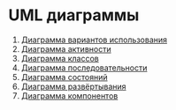 # UML диаграммы
1. [Диаграмма вариантов использования](https://github.com/IvanMazur650503/ScholarshipCalculator/blob/master/Documents/system%20design/UseCase/FlowOfEvents.md)
2. [Диаграмма активности](https://github.com/IvanMazur650503/ScholarshipCalculator/blob/master/Documents/system%20design/Activity/ActivityDiagrams.md)
3. [Диаграмма классов](https://github.com/IvanMazur650503/ScholarshipCalculator/blob/master/Documents/system%20design/Class/ClassDiagram.md)
4. [Диаграмма последовательности](https://github.com/IvanMazur650503/ScholarshipCalculator/blob/master/Documents/system%20design/Sequence/SequenceDiagrams.md)
5. [Диаграмма состояний]()
6. [Диаграмма развёртывания](https://github.com/IvanMazur650503/ScholarshipCalculator/blob/master/Documents/system%20design/Deployment/DeploymentDiagram.md)
7. [Диаграмма компонентов]() 
